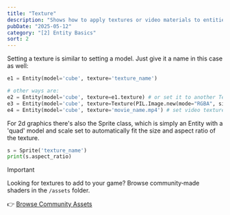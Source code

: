 ```yaml
---
title: "Texture"
description: "Shows how to apply textures or video materials to entities and introduces the Sprite helper for 2D graphics."
pubDate: "2025-05-12"
category: "[2] Entity Basics"
sort: 2
---
```


Setting a texture is similar to setting a model. Just give it a name in this case as well:

```python
e1 = Entity(model='cube', texture='texture_name')

# other ways are:
e2 = Entity(model='cube', texture=e1.texture) # or set it to another Texture
e3 = Entity(model='cube', texture=Texture(PIL.Image.new(mode="RGBA", size=(854,480)))) # set a PIL texture
e4 = Entity(model='cube', texture='movie_name.mp4') # set video texture
```

For 2d graphics there's also the Sprite class, which is simply an Entity with a
'quad' model and scale set to automatically fit the size and aspect ratio of the texture.

```python
s = Sprite('texture_name')
print(s.aspect_ratio)
```

> [!IMPORTANT]
> Looking for textures to add to your game? Browse community‑made shaders in the `/assets` folder.
>
>👉 [Browse Community Assets](/assets)